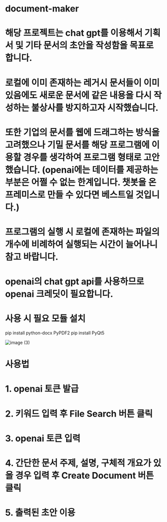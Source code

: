 # document-maker

# 해당 프로젝트는 chat gpt를 이용해서 기획서 및 기타 문서의 초안을 작성함을 목표로 합니다.

# 로컬에 이미 존재하는 레거시 문서들이 이미 있음에도 새로운 문서에 같은 내용을 다시 작성하는 불상사를 방지하고자 시작했습니다.

# 또한 기업의 문서를 웹에 드래그하는 방식을 고려했으나 기밀 문서를 해당 프로그램에 이용할 경우를 생각하여 프로그램 형태로 고안했습니다. (openai에는 데이터를 제공하는 부분은 어쩔 수 없는 한계입니다. 챗봇을 온프레미스로 만들 수 있다면 베스트일 것입니다.)

# 프로그램의 실행 시 로컬에 존재하는 파일의 개수에 비례하여 실행되는 시간이 늘어나니 참고 바랍니다.

# openai의 chat gpt api를 사용하므로 openai 크레딧이 필요합니다.

# 사용 시 필요 모듈 설치
pip install python-docx PyPDF2
pip install PyQt5

![image (3)](https://github.com/xioix94/document-maker/assets/53420414/4ccaaf80-c944-4e96-b238-179c7b78afa6)

# 사용법
# 1. openai 토큰 발급
# 2. 키워드 입력 후 File Search 버튼 클릭
# 3. openai 토큰 입력
# 4. 간단한 문서 주제, 설명, 구체적 개요가 있을 경우 입력 후 Create Document 버튼 클릭
# 5. 출력된 초안 이용
